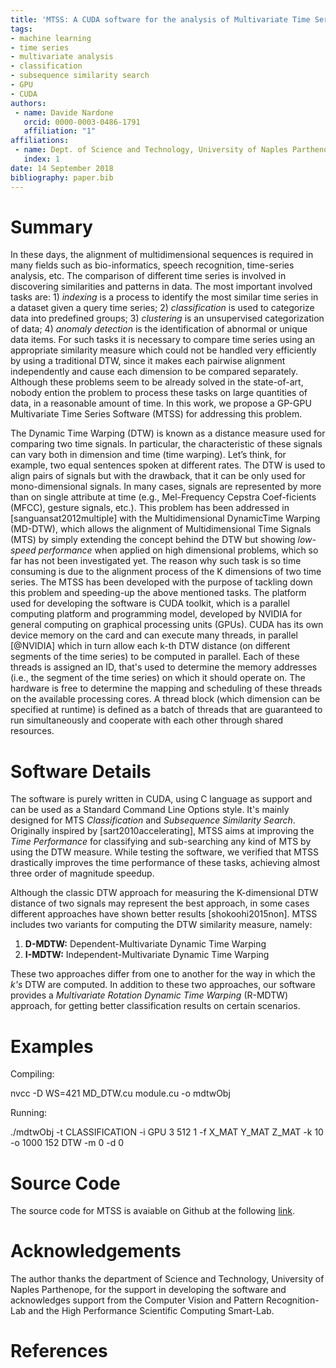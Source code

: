 ```yaml
---
title: 'MTSS: A CUDA software for the analysis of Multivariate Time Series'
tags:
- machine learning
- time series
- multivariate analysis
- classification
- subsequence similarity search
- GPU
- CUDA
authors:
 - name: Davide Nardone
   orcid: 0000-0003-0486-1791
   affiliation: "1"
affiliations:
 - name: Dept. of Science and Technology, University of Naples Parthenope
   index: 1
date: 14 September 2018
bibliography: paper.bib
---
```


# Summary
In these days, the alignment of multidimensional sequences is required in many fields such as bio-informatics, speech recognition, time-series analysis, etc. The comparison of different time series is involved in discovering similarities and patterns in data. The most important involved tasks are: 1) *indexing* is a process to identify the most similar time series in a dataset given a query time series; 2) *classification* is used to categorize data into predefined groups; 3) *clustering* is an unsupervised categorization of data; 4) *anomaly detection* is the identification of abnormal or unique data items. For such tasks it is necessary to compare time series using an appropriate similarity measure which could not be handled very efficiently by using a traditional DTW, since it makes each pairwise alignment independently and cause each dimension to be compared separately. Although these problems seem to be already solved in the state-of-art, nobody ention the problem to process these tasks on large quantities of data, in a reasonable amount of time. In this work, we propose a GP-GPU Multivariate Time Series Software (MTSS) for addressing this problem.

The Dynamic Time Warping (DTW) is known as a distance measure used for comparing two time signals. In particular, the characteristic of these signals can vary both in dimension and time (time warping). Let’s think, for example, two equal sentences spoken at different rates. The DTW is used to align pairs of signals but with the drawback, that it can be only used for mono-dimensional signals. In many cases, signals are represented by more than on single attribute at time (e.g., Mel-Frequency Cepstra Coef-ficients (MFCC), gesture signals, etc.). This problem has been addressed in [sanguansat2012multiple] with the Multidimensional DynamicTime Warping (MD-DTW), which allows the alignment of Multidimensional Time Signals (MTS) by simply extending the concept behind the DTW but showing *low-speed performance* when applied on high dimensional problems, which so far has not been investigated yet. The reason why such task is so time consuming is due to the alignment process of the K dimensions of two time series. 
The MTSS has been developed with the purpose of tackling down this problem and speeding-up the above mentioned tasks. The platform used for developing the software is CUDA toolkit, which is a parallel computing platform and programming model, developed by NVIDIA for general computing on graphical processing units (GPUs). CUDA has its own device memory on the card and can execute many threads, in parallel [@NVIDIA] which in turn allow each k-th DTW distance (on different segments of the time series) to be computed in parallel. Each of these threads is assigned an ID, that's used to determine the memory addresses (i.e., the segment of the time series) on which it should operate on. The hardware is free to determine the mapping and scheduling of these threads on the available processing cores. A thread block (which dimension can be specified at runtime) is defined as a batch of threads that are guaranteed to run simultaneously and cooperate with each other through shared resources.

# Software Details
The software is purely written in CUDA, using C language as support and can be used as a Standard Command Line Options style. It's mainly designed for MTS *Classification* and *Subsequence Similarity Search*. Originally inspired by [sart2010accelerating], MTSS aims at improving the *Time Performance* for classifying and sub-searching any kind of MTS by using the DTW measure. 
While testing the software, we verified that MTSS drastically improves the time performance of these tasks, achieving almost three order of magnitude speedup.

Although the classic DTW approach for measuring the K-dimensional DTW distance of two signals may represent the best approach, in some cases different approaches have shown better results [shokoohi2015non]. MTSS includes two variants for computing the DTW similarity measure, namely:

1. **D-MDTW:** Dependent-Multivariate Dynamic Time Warping
2. **I-MDTW:** Independent-Multivariate Dynamic Time Warping

These two approaches differ from one to another for the way in which the *k's* DTW are computed. In addition to these two approaches, our software provides a *Multivariate Rotation Dynamic Time Warping* (R-MDTW) approach, for getting better classification results on certain scenarios.

# Examples
Compiling:

nvcc -D WS=421 MD_DTW.cu module.cu -o mdtwObj

Running:

./mdtwObj -t CLASSIFICATION -i GPU 3 512 1 -f X_MAT Y_MAT Z_MAT -k 10 -o 1000 152 DTW -m 0 -d 0

# Source Code
The source code for MTSS is avaiable on Github at the following [link](https://github.com/DavideNardone/MTSS-Multivariate-Time-Series-Sofwtare).

# Acknowledgements
The author thanks the department of Science and Technology, University of Naples Parthenope, for the support in developing the software and acknowledges support from the Computer Vision and Pattern Recognition-Lab and the High Performance Scientific Computing Smart-Lab.

# References
